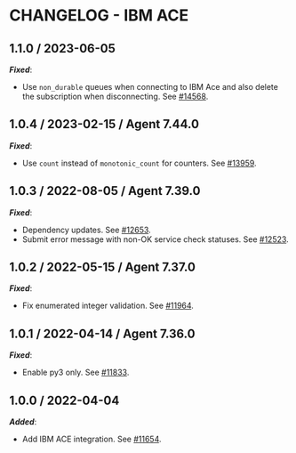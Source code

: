 # CHANGELOG - IBM ACE

## 1.1.0 / 2023-06-05

***Fixed***: 

* Use `non_durable` queues when connecting to IBM Ace and also delete the subscription when disconnecting. See [#14568](https://github.com/DataDog/integrations-core/pull/14568).


## 1.0.4 / 2023-02-15 / Agent 7.44.0

***Fixed***: 

* Use `count` instead of `monotonic_count` for counters. See [#13959](https://github.com/DataDog/integrations-core/pull/13959).


## 1.0.3 / 2022-08-05 / Agent 7.39.0

***Fixed***: 

* Dependency updates. See [#12653](https://github.com/DataDog/integrations-core/pull/12653).
* Submit error message with non-OK service check statuses. See [#12523](https://github.com/DataDog/integrations-core/pull/12523).


## 1.0.2 / 2022-05-15 / Agent 7.37.0

***Fixed***: 

* Fix enumerated integer validation. See [#11964](https://github.com/DataDog/integrations-core/pull/11964).


## 1.0.1 / 2022-04-14 / Agent 7.36.0

***Fixed***: 

* Enable py3 only. See [#11833](https://github.com/DataDog/integrations-core/pull/11833).


## 1.0.0 / 2022-04-04

***Added***: 

* Add IBM ACE integration. See [#11654](https://github.com/DataDog/integrations-core/pull/11654).


